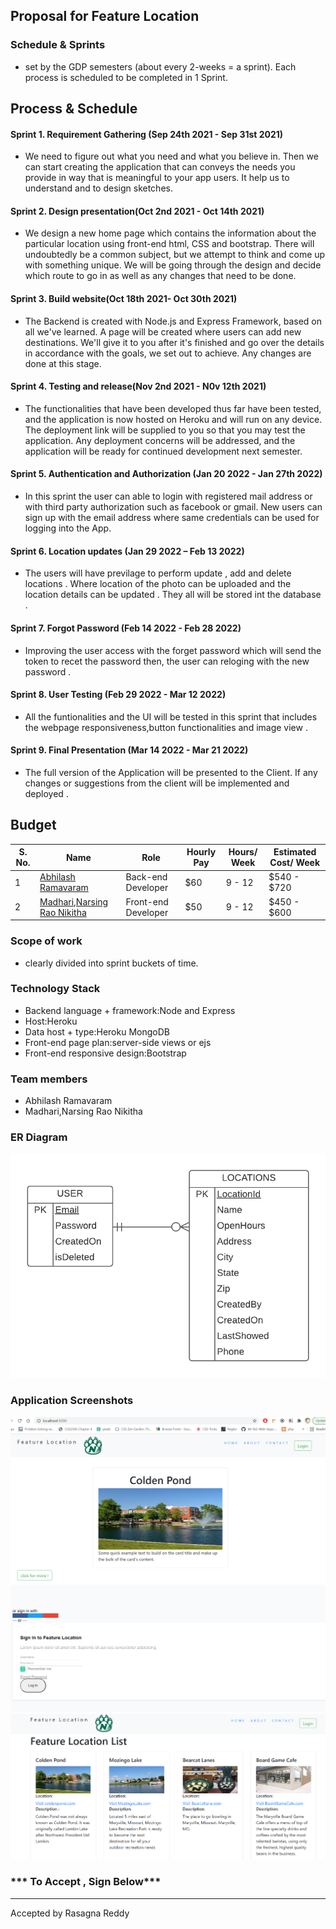 
## Proposal for Feature Location

### Schedule & Sprints
- set by the GDP semesters (about every 2-weeks = a sprint). Each process is scheduled to be completed in 1 Sprint.
## Process & Schedule

#### Sprint 1.  Requirement Gathering (Sep 24th 2021 - Sep 31st 2021)
- We need to figure out what you need and what you believe in. Then we can start creating the application that can conveys the needs you provide in way that is meaningful to your app users. It help us to understand and to design sketches.


#### Sprint 2. Design presentation(Oct 2nd 2021 - Oct 14th 2021)
- We design a new home page which contains the information about the particular location using front-end html, CSS and bootstrap. There will undoubtedly be a common subject, but we attempt to think and   come up with something unique. We will be going through the  design and decide which route to go in as well as any changes that need to be done.

#### Sprint 3. Build website(Oct 18th 2021- Oct 30th 2021)
- The Backend is created with Node.js and Express Framework, based on all we've learned. A page will be created where users can add new destinations. We'll give it to you after it's finished and go over the details in accordance with the goals, we set out to achieve. Any changes are done at this stage.

#### Sprint 4. Testing and release(Nov 2nd 2021 - N0v 12th 2021)
- The functionalities that have been developed thus far have been tested, and the application is now hosted on Heroku and will run on any device. The deployment link will be supplied to you so that you may test the application. Any deployment concerns will be addressed, and the application will be ready for continued development next semester.

#### Sprint 5. Authentication and Authorization (Jan 20 2022 - Jan 27th 2022)
* In this sprint the user can able to login with registered mail address or with third party authorization such as facebook or gmail. New users can sign up with the email address where same credentials can be used for logging into the App.

#### Sprint 6. Location updates (Jan 29 2022 – Feb 13 2022)
* The users will have previlage to perform  update , add and delete locations . Where location of the photo can be uploaded and the location details can be updated . They all will be stored int the database .

#### Sprint 7. Forgot Password (Feb 14 2022 - Feb 28 2022)
*	Improving the user access with the forget password which will send the token to recet the password  then, the user can reloging with the new password .

#### Sprint 8. User Testing (Feb 29 2022 - Mar 12 2022)
* All the funtionalities and the UI will be tested in this sprint that includes the webpage responsiveness,button functionalities and image view .

#### Sprint 9. Final Presentation (Mar 14 2022 - Mar 21 2022)
*	The full version of the Application will be presented to the Client. If any changes or suggestions from the client will be implemented and deployed .

## Budget

| S. No. | Name                                                            | Role              | Hourly Pay                | Hours/ Week | Estimated Cost/ Week |
|------|--------------------------------------------------------------------|--------------------|------------------------| ------------- | ---------- |
| 1    | [Abhilash Ramavaram](https://github.com/AbhiRam0099)           | Back-end Developer  | $60 |   9 - 12 |  $540 - $720 |
| 2    | [Madhari,Narsing Rao Nikitha](https://github.com/NikithaMN-05)                   | Front-end Developer | $50 | 9 - 12 | $450 - $600 |

### Scope of work
- clearly divided into sprint buckets of time.

### Technology Stack
- Backend language + framework:Node and Express
- Host:Heroku
- Data host + type:Heroku MongoDB
- Front-end page plan:server-side views or ejs
- Front-end responsive design:Bootstrap 

### Team members
- Abhilash Ramavaram
- Madhari,Narsing Rao Nikitha

### ER Diagram
![ERDiagram](images/ERFeaturedLocations.png)

### Application Screenshots 

![Home](images/Home.png)
![Login](images/Login.png)
![list](images/list.png)

### *** To Accept , Sign Below***

   -------------------------
  Accepted by Rasagna Reddy
